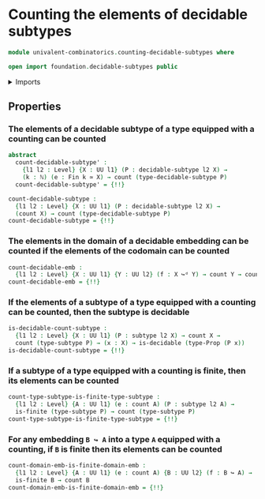 # Counting the elements of decidable subtypes

```agda
module univalent-combinatorics.counting-decidable-subtypes where

open import foundation.decidable-subtypes public
```

<details><summary>Imports</summary>

```agda
open import elementary-number-theory.natural-numbers

open import foundation.contractible-types
open import foundation.coproduct-types
open import foundation.decidable-embeddings
open import foundation.decidable-types
open import foundation.dependent-pair-types
open import foundation.embeddings
open import foundation.equivalences
open import foundation.fibers-of-maps
open import foundation.function-types
open import foundation.functoriality-coproduct-types
open import foundation.functoriality-dependent-pair-types
open import foundation.identity-types
open import foundation.propositional-maps
open import foundation.propositional-truncations
open import foundation.propositions
open import foundation.subtypes
open import foundation.type-arithmetic-coproduct-types
open import foundation.type-arithmetic-empty-type
open import foundation.unit-type
open import foundation.universe-levels

open import univalent-combinatorics.counting
open import univalent-combinatorics.decidable-propositions
open import univalent-combinatorics.finite-types
open import univalent-combinatorics.standard-finite-types
```

</details>

## Properties

### The elements of a decidable subtype of a type equipped with a counting can be counted

```agda
abstract
  count-decidable-subtype' :
    {l1 l2 : Level} {X : UU l1} (P : decidable-subtype l2 X) →
    (k : ℕ) (e : Fin k ≃ X) → count (type-decidable-subtype P)
  count-decidable-subtype' = {!!}

count-decidable-subtype :
  {l1 l2 : Level} {X : UU l1} (P : decidable-subtype l2 X) →
  (count X) → count (type-decidable-subtype P)
count-decidable-subtype = {!!}
```

### The elements in the domain of a decidable embedding can be counted if the elements of the codomain can be counted

```agda
count-decidable-emb :
  {l1 l2 : Level} {X : UU l1} {Y : UU l2} (f : X ↪ᵈ Y) → count Y → count X
count-decidable-emb = {!!}
```

### If the elements of a subtype of a type equipped with a counting can be counted, then the subtype is decidable

```agda
is-decidable-count-subtype :
  {l1 l2 : Level} {X : UU l1} (P : subtype l2 X) → count X →
  count (type-subtype P) → (x : X) → is-decidable (type-Prop (P x))
is-decidable-count-subtype = {!!}
```

### If a subtype of a type equipped with a counting is finite, then its elements can be counted

```agda
count-type-subtype-is-finite-type-subtype :
  {l1 l2 : Level} {A : UU l1} (e : count A) (P : subtype l2 A) →
  is-finite (type-subtype P) → count (type-subtype P)
count-type-subtype-is-finite-type-subtype = {!!}
```

### For any embedding `B ↪ A` into a type `A` equipped with a counting, if `B` is finite then its elements can be counted

```agda
count-domain-emb-is-finite-domain-emb :
  {l1 l2 : Level} {A : UU l1} (e : count A) {B : UU l2} (f : B ↪ A) →
  is-finite B → count B
count-domain-emb-is-finite-domain-emb = {!!}
```

